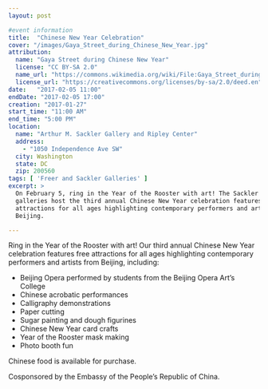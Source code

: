 ```yaml
---
layout: post

#event information
title:  "Chinese New Year Celebration"
cover: "/images/Gaya_Street_during_Chinese_New_Year.jpg"
attribution:
  name: "Gaya Street during Chinese New Year"
  license: "CC BY-SA 2.0"
  name_url: "https://commons.wikimedia.org/wiki/File:Gaya_Street_during_Chinese_New_Year.jpg"
  license_url: "https://creativecommons.org/licenses/by-sa/2.0/deed.en"
date:   "2017-02-05 11:00"
endDate: "2017-02-05 17:00"
creation: "2017-01-27"
start_time: "11:00 AM"
end_time: "5:00 PM"
location:
  name: "Arthur M. Sackler Gallery and Ripley Center"
  address:
    - "1050 Independence Ave SW"
  city: Washington
  state: DC
  zip: 200560
tags: [ 'Freer and Sackler Galleries' ]
excerpt: >
  On February 5, ring in the Year of the Rooster with art! The Sackler and Freer
  galleries host the third annual Chinese New Year celebration features free
  attractions for all ages highlighting contemporary performers and artists from
  Beijing.

---
```


Ring in the Year of the Rooster with art! Our third annual Chinese New Year
celebration features free attractions for all ages highlighting contemporary
performers and artists from Beijing, including:

* Beijing Opera performed by students from the Beijing Opera Art’s College
* Chinese acrobatic performances
* Calligraphy demonstrations
* Paper cutting
* Sugar painting and dough figurines
* Chinese New Year card crafts
* Year of the Rooster mask making
* Photo booth fun

Chinese food is available for purchase.

Cosponsored by the Embassy of the People’s Republic of China.
